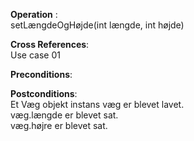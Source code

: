 **Operation** :<br> setLængdeOgHøjde(int længde, int højde)

**Cross References**: <br>Use case 01

**Preconditions**: <br>


**Postconditions**: <br>
Et Væg objekt instans væg er blevet lavet.<br>
væg.længde er blevet sat.<br>
væg.højre er blevet sat.<br>
